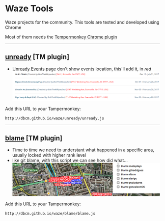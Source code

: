 # Waze Tools
Waze projects for the community. This tools are tested and developed using Chrome

Most of them needs the [Tempermonkey Chrome plugin](https://chrome.google.com/webstore/detail/tampermonkey/dhdgffkkebhmkfjojejmpbldmpobfkfo?hl=en)

---

## [unready](unready/unready.js) [TM plugin]
- [Unready Events](https://www.waze.com/events/unready) page don't show events location, this'll add it, in *red* 
![unready example][unready]


 Add this URL to your Tampermonkey:

 ```
 http://dbcm.github.io/waze/unready/unready.js
 ```

---

## [blame](blame/blame.js) [TM plugin]
- Time to time we need to understant what happened in a specific area, usually locked with higher rank level
- like git blame, with this script we can see how did what...
![blame example][blame]


 Add this URL to your Tampermonkey:

 ```
 http://dbcm.github.io/waze/blame/blame.js
 ```


[unready]: unready/unready.png
[blame]: blame/blame.png
